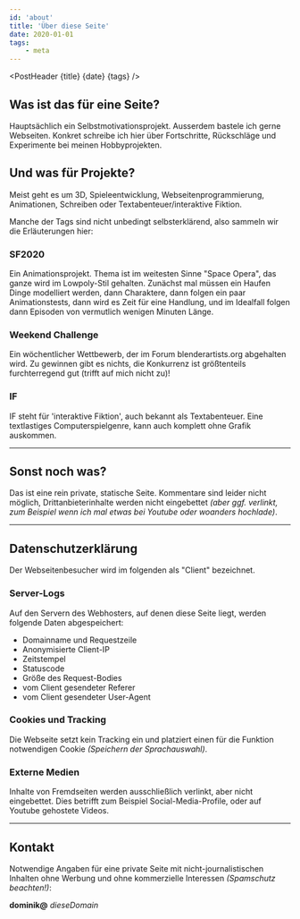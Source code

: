 ```yaml
---
id: 'about'
title: 'Über diese Seite'
date: 2020-01-01
tags:
    - meta
---
```




<script>
    import Image from '$lib/Image.svelte'
    import Link from '$lib/Link.svelte'
	import PostHeader from '$lib/PostHeader.svelte'
</script>



<PostHeader {title} {date} {tags} />

## Was ist das für eine Seite?

Hauptsächlich ein Selbst­motivations­projekt. Ausserdem bastele ich gerne Webseiten. Konkret schreibe ich hier über Fort­schritte, Rück­schläge und Experimente bei meinen Hobby­projekten.

## Und was für Projekte?

Meist geht es um 3D, Spieleentwicklung, Webseitenprogrammierung, Animationen, Schreiben oder Textabenteuer/interaktive Fiktion.

Manche der Tags sind nicht unbedingt selbsterklärend, also sammeln wir die Erläuterungen hier:

### SF2020

Ein Animationsprojekt. Thema ist im weitesten Sinne "Space Opera", das ganze wird im Lowpoly-Stil gehalten. Zunächst mal müssen ein Haufen Dinge modelliert werden, dann Charaktere, dann folgen ein paar Animationstests, dann wird es Zeit für eine Handlung, und im Idealfall folgen dann Episoden von vermutlich wenigen Minuten Länge.

### Weekend Challenge

Ein wöchentlicher Wettbewerb, der im Forum <Link href="https://blenderartists.org/c/contests/weekend-challenge/25">blenderartists.org</Link> abgehalten wird. Zu gewinnen gibt es nichts, die Konkurrenz ist größtenteils furchterregend gut (trifft auf mich nicht zu)!

### IF

IF steht für 'interaktive Fiktion', auch bekannt als Textabenteuer. Eine textlastiges Computerspielgenre, kann auch komplett ohne Grafik auskommen.

---

## Sonst noch was?

Das ist eine rein private, statische Seite. Kommentare sind leider nicht möglich, Drittanbieterinhalte werden nicht eingebettet *(aber ggf. verlinkt, zum Beispiel wenn ich mal etwas bei Youtube oder woanders hochlade)*.

---

## Datenschutz­erklärung

Der Webseitenbesucher wird im folgenden als "Client" bezeichnet.

### Server-Logs

Auf den Servern des Webhosters, auf denen diese Seite liegt, werden folgende Daten abgespeichert:

- Domainname und Requestzeile
- Anonymisierte Client-IP
- Zeitstempel
- Statuscode
- Größe des Request-Bodies
- vom Client gesendeter Referer
- vom Client gesendeter User-Agent

### Cookies und Tracking

Die Webseite setzt kein Tracking ein und platziert einen für die Funktion notwendigen Cookie *(Speichern der Sprachauswahl)*.

### Externe Medien

Inhalte von Fremdseiten werden ausschließlich verlinkt, aber nicht eingebettet. Dies betrifft zum Beispiel Social-Media-Profile, oder auf Youtube gehostete Videos.

---

## Kontakt

Notwendige Angaben für eine private Seite mit nicht-journalistischen Inhalten ohne Werbung und ohne kommerzielle Interessen *(Spamschutz beachten!)*:

**dominik@** *dieseDomain*